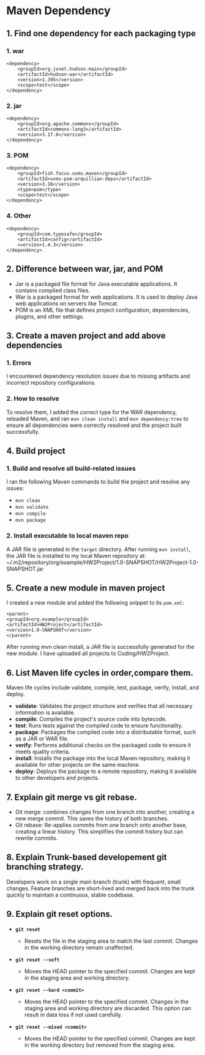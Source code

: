 # Maven Dependency
## 1. Find one dependency for each packaging type
### 1. war 
```
<dependency>
    <groupId>org.jvnet.hudson.main</groupId>
    <artifactId>hudson-war</artifactId>
    <version>1.395</version>
    <scope>test</scope>
</dependency>
```

### 2. jar
```
<dependency>
    <groupId>org.apache.commons</groupId>
    <artifactId>commons-lang3</artifactId>
    <version>3.17.0</version>
</dependency>
```

### 3. POM
```
<dependency>
    <groupId>fish.focus.uvms.maven</groupId>
    <artifactId>uvms-pom-arquillian-deps</artifactId>
    <version>3.16</version>
    <type>pom</type>
    <scope>test</scope>
</dependency>

```

### 4. Other
```
<dependency>
    <groupId>com.typesafe</groupId>
    <artifactId>config</artifactId>
    <version>1.4.3</version>
</dependency>

```

## 2. Difference between war, jar, and POM
- Jar is a packaged file format for Java executable applications.
It contains complied class files.
- War is a packaged format for web applications. It is used to deploy Java web applications on servers like Tomcat.
- POM is an XML file that defines project configuration, dependencies, plugins, and other settings.

## 3. Create a maven project and add above dependencies
### 1. Errors
I encountered dependency resolution issues due to missing artifacts and incorrect repository configurations.
### 2. How to resolve
To resolve them, I added the correct type for the WAR dependency, reloaded Maven, and ran `mvn clean install` and `mvn dependency:tree` to ensure all dependencies were correctly resolved and the project built successfully.


## 4. Build project
### 1. Build and resolve all build-related issues
I ran the following Maven commands to build the project and resolve any issues:
- `mvn clean`
- `mvn validate`
- `mvn compile`
- `mvn package`

### 2. Install executable to local maven repo
A JAR file is generated in the `target` directory. After running `mvn install`, the JAR file is installed to my local Maven repository at:
~/.m2/repository/org/example/HW2Project/1.0-SNAPSHOT/HW2Project-1.0-SNAPSHOT.jar


## 5. Create a new module in maven project
I created a new module and added the following snippet to its `pom.xml`:
```
<parent>
<groupId>org.example</groupId>
<artifactId>HW2Project</artifactId>
<version>1.0-SNAPSHOT</version>
</parent>
```
After running mvn clean install, a JAR file is successfully generated for the new module.
I have uploaded all projects to Coding/HW2Project.



## 6. List Maven life cycles in order,compare them.
Maven life cycles include validate, compile, test, package, verify, install, and deploy.
- **validate**: Validates the project structure and verifies that all necessary information is available.
- **compile**: Compiles the project's source code into bytecode.
- **test**: Runs tests against the compiled code to ensure functionality.
- **package**: Packages the compiled code into a distributable format, such as a JAR or WAR file.
- **verify**: Performs additional checks on the packaged code to ensure it meets quality criteria.
- **install**: Installs the package into the local Maven repository, making it available for other projects on the same machine.
- **deploy**: Deploys the package to a remote repository, making it available to other developers and projects.

## 7. Explain git merge vs git rebase.
- Git merge: combines changes from one branch into another, creating a new merge commit. This saves the history of both branches.
- Git rebase: Re-applies commits from one branch onto another base, creating a linear history. This simplifies the commit history but can rewrite commits.

## 8. Explain Trunk-based developement git branching strategy.
Developers work on a single main branch (trunk) with frequent, small changes. 
Feature branches are short-lived and merged back into the trunk quickly to maintain a continuous, stable codebase.

## 9. Explain git reset options.
- **`git reset`**
    - Resets the file in the staging area to match the last commit. Changes in the working directory remain unaffected.

- **`git reset --soft`**
    - Moves the HEAD pointer to the specified commit. Changes are kept in the staging area and working directory.

- **`git reset --hard <commit>`**
    - Moves the HEAD pointer to the specified commit. Changes in the staging area and working directory are discarded. This option can result in data loss if not used carefully.

- **`git reset --mixed <commit>`**
    - Moves the HEAD pointer to the specified commit. Changes are kept in the working directory but removed from the staging area. 












